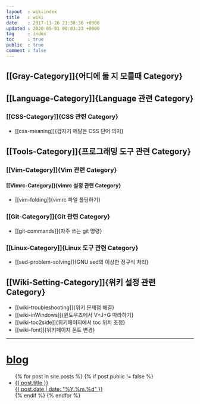 ```yaml
---
layout  : wikiindex
title   : wiki
date    : 2017-11-26 21:38:36 +0900
updated : 2020-05-01 00:03:23 +0900
tag     : index
toc     : true
public  : true
comment : false
---
```


## [[Gray-Category]]{어디에 둘 지 모를때 Category}

## [[Language-Category]]{Language 관련 Category}

### [[CSS-Category]]{CSS 관련 Category}

* [[css-meaning]]{갑자기 깨달은 CSS 단어 의미}

## [[Tools-Category]]{프로그래밍 도구 관련 Category}

### [[Vim-Category]]{Vim 관련 Category}

#### [[Vimrc-Category]]{vimrc 설정 관련 Category}

* [[vim-folding]]{vimrc 파일 폴딩하기}

### [[Git-Category]]{Git 관련 Category}

* [[git-commands]]{자주 쓰는 git 명령}

### [[Linux-Category]]{Linux 도구 관련 Category}

* [[sed-problem-solving]]{GNU sed의 이상한 정규식 처리}

##  [[Wiki-Setting-Category]]{위키 설정 관련 Category}

* [[wiki-troubleshooting]]{위키 문제점 해결} 
* [[wiki-inWindows]]{윈도우즈에서 V+J+G 따라하기}
* [[wiki-toc2side]]{위키페이지에서 toc 위치 조정}
* [[wiki-font]]{위키페이지 폰트 변경} 


---

# [blog](/blog/)
<div>
    <ul class="leaders">
{% for post in site.posts %}
    {% if post.public != false %}
        <li>
            <a class="post-link" href="{{ post.url | prepend: site.baseurl }}">
                <span>{{ post.title }}</span>
                <div>{{ post.date | date: "%Y.%m.%d" }}</div>
            </a>
        </li>
    {% endif %}
{% endfor %}
    </ul>
</div>

